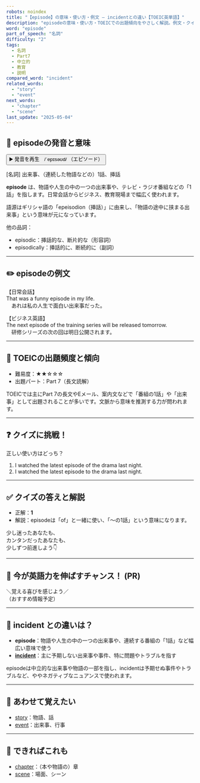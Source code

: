 ```yaml
---
robots: noindex
title: "【episode】の意味・使い方・例文 ― incidentとの違い【TOEIC英単語】"
description: "episodeの意味・使い方・TOEICでの出題傾向をやさしく解説。例文・クイズ付きでincidentとの違いもわかりやすく学べます。"
word: "episode"
part_of_speech: "名詞"
difficulty: "2"
tags:
  - 名詞
  - Part7
  - 中立的
  - 教育
  - 説明
compared_word: "incident"
related_words:
  - "story"
  - "event"
next_words:
  - "chapter"
  - "scene"
last_update: "2025-05-04"
---
```


## 🔰 episodeの発音と意味

<button class="play-audio" onclick="playTTS('episode')">
  <span class="play-audio-main">
    ▶️ 発音を再生　/ˈepɪsəʊd/
  </span>
  <span class="play-audio-sub">
    （エピソード）
  </span>
</button>

[名詞] 出来事、（連続した物語などの）1話、挿話

**episode** は、物語や人生の中の一つの出来事や、テレビ・ラジオ番組などの「1話」を指します。日常会話からビジネス、教育現場まで幅広く使われます。

語源はギリシャ語の「epeisodion（挿話）」に由来し、「物語の途中に挟まる出来事」という意味が元になっています。

他の品詞：  
- episodic：挿話的な、断片的な（形容詞）
- episodically：挿話的に、断続的に（副詞）

---

## ✏️ episodeの例文

【日常会話】  
That was a funny episode in my life.  
　あれは私の人生で面白い出来事だった。

【ビジネス英語】  
The next episode of the training series will be released tomorrow.  
　研修シリーズの次の回は明日公開されます。

---

## 🎯 TOEICの出題頻度と傾向

- 難易度：★★☆☆☆
- 出題パート：Part 7（長文読解）

TOEICでは主にPart 7の長文やEメール、案内文などで「番組の1話」や「出来事」として出題されることが多いです。文脈から意味を推測する力が問われます。

---

## ❓ クイズに挑戦！

正しい使い方はどっち？

1. I watched the latest episode of the drama last night.  
2. I watched the latest episode to the drama last night.

---

## ✅ クイズの答えと解説

- 正解：**1**
- 解説：episodeは「of」と一緒に使い、「～の1話」という意味になります。

少し迷ったあなたも、  
カンタンだったあなたも、  
少しずつ前進しよう👇️

---

## 🚀 今が英語力を伸ばすチャンス！ (PR)

<div class="info-center">
＼覚える喜びを感じよう／<br>  
（おすすめ情報予定）
</div>

---

## 🤔  incident との違いは？

- **episode**：物語や人生の中の一つの出来事や、連続する番組の「1話」など幅広い意味で使う
- **[incident](/word/incident)**：主に予期しない出来事や事件、特に問題やトラブルを指す

episodeは中立的な出来事や物語の一部を指し、incidentは予期せぬ事件やトラブルなど、ややネガティブなニュアンスで使われます。

---

## 🧩 あわせて覚えたい

- [story](/word/story)：物語、話
- [event](/word/event)：出来事、行事

---

## 📖 できればこれも

- [chapter](/word/chapter)：（本や物語の）章
- [scene](/word/scene)：場面、シーン

<!-- cvid: aid05_bid42 -->
